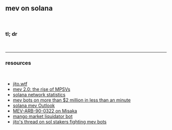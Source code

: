## mev on solana

<br>

### tl; dr



<br>

---

### resources

<br>

* [jito.wtf](https://jito.wtf/)
* [mev 2.0: the rise of MPSVs](https://www.recvc.com/mev-2-0-the-rise-of-mpsvs/)
* [solana network statistics](https://jito.retool.com/embedded/public/7e37389a-c991-4fb3-a3cd-b387859c7da1)
* [mev bots on more than $2 million in less than an minute](https://twitter.com/oraprotocol/status/1539664843816333312?s=20&t=Hdo4irxrDiatM4LKA3FbhA)
* [solana mev Outlook](https://medium.com/chorus-one/analyzing-mev-instances-on-solana-part-3-6376bcf40b6b)
* [MEV-ARB-90-0322 on Misaka](https://github.com/0xMisaka/MEV-data-solana/blob/main/MEV-ARB-90-0322.ipynb0)
* [mango market liquidator bot](https://github.com/blockworks-foundation/liquidator-v3)
* [jito's thread on sol stakers fighting mev bots](https://twitter.com/jito_sol/status/1630584599352082434)
